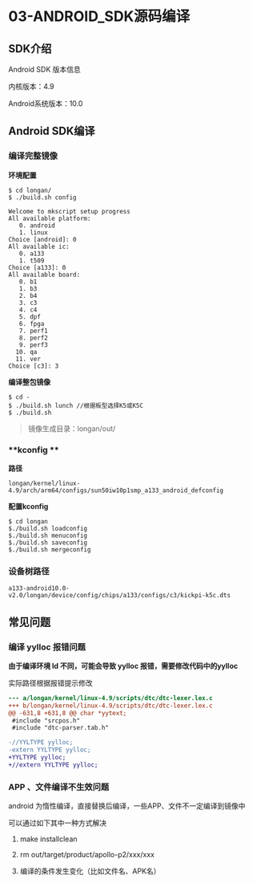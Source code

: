 # 03-ANDROID_SDK源码编译

## SDK介绍

Android SDK 版本信息

内核版本：4.9

Android系统版本：10.0



## Android SDK编译

### 编译完整镜像

**环境配置**

```
$ cd longan/
$ ./build.sh config

Welcome to mkscript setup progress
All available platform:
   0. android
   1. linux
Choice [android]: 0
All available ic:
   0. a133
   1. t509
Choice [a133]: 0
All available board:
   0. b1
   1. b3
   2. b4
   3. c3
   4. c4
   5. dpf
   6. fpga
   7. perf1
   8. perf2
   9. perf3
  10. qa
  11. ver
Choice [c3]: 3
```

**编译整包镜像**

```
$ cd - 
$ ./build.sh lunch //根据板型选择K5或K5C
$ ./build.sh
```

> 镜像生成目录：longan/out/



### **kconfig **

**路径**

```
longan/kernel/linux-4.9/arch/arm64/configs/sun50iw10p1smp_a133_android_defconfig
```

**配置kconfig**

```
$ cd longan
$./build.sh loadconfig
$./build.sh menuconfig
$./build.sh saveconfig
$./build.sh mergeconfig
```

### 设备树路径

``` 
a133-android10.0-v2.0/longan/device/config/chips/a133/configs/c3/kickpi-k5c.dts
```



## 常见问题

### 编译 yylloc 报错问题

**由于编译环境 ld 不同，可能会导致 yylloc 报错，需要修改代码中的yylloc**

实际路径根据报错提示修改

```diff
--- a/longan/kernel/linux-4.9/scripts/dtc/dtc-lexer.lex.c
+++ b/longan/kernel/linux-4.9/scripts/dtc/dtc-lexer.lex.c
@@ -631,8 +631,8 @@ char *yytext;
 #include "srcpos.h"
 #include "dtc-parser.tab.h"

-//YYLTYPE yylloc;
-extern YYLTYPE yylloc;
+YYLTYPE yylloc;
+//extern YYLTYPE yylloc;
```



### APP 、文件编译不生效问题

android 为惰性编译，直接替换后编译，一些APP、文件不一定编译到镜像中

可以通过如下其中一种方式解决

1. make installclean

2. rm out/target/product/apollo-p2/xxx/xxx

3. 编译的条件发生变化（比如文件名、APK名）

